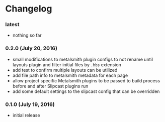 # Changelog

### latest

- nothing so far


### 0.2.0 (July 20, 2016)

- small modifications to metalsmith plugin configs to not rename until layouts plugin and filter initial files by `.hbs` extension
- add test to confirm multiple layouts can be utilized
- add file path info to metalsmith metadata for each page
- allow project specific Metalsmith plugins to be passed to build process before and after Slipcast plugins run
- add some default settings to the slipcast config that can be overridden


### 0.1.0 (July 19, 2016)

- initial release
